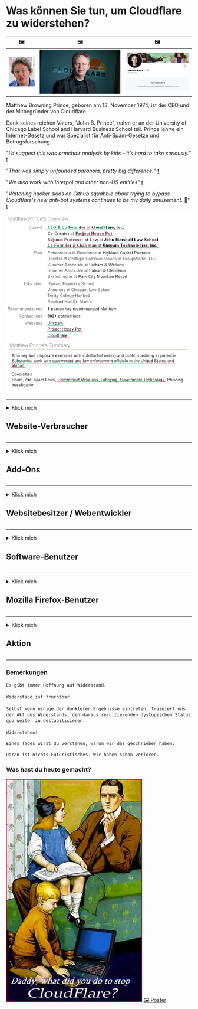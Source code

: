 # Was können Sie tun, um Cloudflare zu widerstehen?

| 🖼 | 🖼 | 🖼 |
| --- | --- | --- |
| ![](../image/matthew_prince_teen.jpg) | ![](../image/matthew_prince.jpg) | ![](../image/blockedbymatthewprince.jpg) |


Matthew Browning Prince, geboren am 13. November 1974, ist der CEO und der Mitbegründer von Cloudflare.

Dank seines reichen Vaters, "John B. Prince", nahm er an der University of Chicago Label School and Harvard Business School teil.
Prince lehrte ein Internet-Gesetz und war Spezialist für Anti-Spam-Gesetze und Betrugsforschung.


"*I’d suggest this was armchair analysis by kids – it’s hard to take seriously.*" [t](https://www.theguardian.com/technology/2015/nov/19/cloudflare-accused-by-anonymous-helping-isis)

"*That was simply unfounded paranoia, pretty big difference.*"  [t](https://twitter.com/xxdesmus/status/992757936123359233)

"*We also work with Interpol and other non-US entities*" [t](https://twitter.com/eastdakota/status/1203028504184360960)

"*Watching hacker skids on Github squabble about trying to bypass Cloudflare's new anti-bot systems continues to be my daily amusement.* 🍿" [t](https://twitter.com/eastdakota/status/1273277839102656515)


![](../image/whoismp.jpg)

---


<details>
<summary>Klick mich

## Website-Verbraucher
</summary>


- Wenn die Website, die Ihnen gefällt, Cloudflare verwendet, weisen Sie sie an, Cloudflare nicht zu verwenden.
  - Jammern in sozialen Medien wie Facebook, Reddit, Twitter oder Mastodon macht keinen Unterschied. [Aktionen sind lauter als Hashtags.](https://twitter.com/phyzonloop/status/1274132092490862594)
  - Versuchen Sie, den Eigentümer der Website zu kontaktieren, wenn Sie sich nützlich machen möchten.

[Cloudflare sagte](https://github.com/Eloston/ungoogled-chromium/issues/783):
```
Wir empfehlen, dass Sie sich an die Administratoren wenden, um Informationen zu den spezifischen Diensten oder Websites zu erhalten, mit denen Sie in Konflikt geraten, und Ihre Erfahrungen teilen.
```

[Wenn Sie nicht danach fragen, kennt der Websitebesitzer dieses Problem nie.](../PEOPLE.md)

![](../image/liberapay.jpg)

[Erfolgreiches Beispiel](https://counterpartytalk.org/t/turn-off-cloudflare-on-counterparty-co-plz/164/5).<br>
Du hast ein Problem? [Erhebe jetzt deine Stimme.](https://github.com/maraoz/maraoz.github.io/issues/1) Beispiel unten.

```
Sie helfen nur der Unternehmenszensur und der Massenüberwachung.
http://crimeflare.eu.org
```

```
Ihre Webseite befindet sich im privaten Garten von CloudFlare, der die Privatsphäre missbraucht.
http://crimeflare.eu.org
```

- Nehmen Sie sich etwas Zeit, um die Datenschutzbestimmungen der Website zu lesen.
  - Wenn sich die Website hinter Cloudflare befindet oder die Website Dienste verwendet, die mit Cloudflare verbunden sind.

Es muss erklären, was die "Cloudflare" ist, und um Erlaubnis bitten, Ihre Daten mit Cloudflare zu teilen. Andernfalls kommt es zu einem Vertrauensbruch, und die betreffende Website sollte vermieden werden.

[Ein akzeptables Beispiel für Datenschutzrichtlinien finden Sie hier](https://archive.is/bDlTz) ("Subprocessors" > "Entity Name")

```
Ich habe Ihre Datenschutzrichtlinie gelesen und kann das Wort Cloudflare nicht finden.
Ich lehne es ab, Daten mit Ihnen zu teilen, wenn Sie meine Daten weiterhin an Cloudflare weiterleiten.
http://crimeflare.eu.org
```

Dies ist ein Beispiel für eine Datenschutzrichtlinie, die nicht das Wort Cloudflare enthält.
[Liberland Jobs](https://archive.is/daKIr) [privacy policy](https://docsend.com/view/feiwyte):

![](../image/cfwontobey.jpg)

Cloudflare hat seine eigenen Datenschutzrichtlinien.
[Cloudflare liebt es, Menschen zu doxxen.](https://www.reddit.com/r/GamerGhazi/comments/2s64fe/be_wary_reporting_to_cloudflare/)

Hier ist ein gutes Beispiel für das Anmeldeformular der Website.
AFAIK, null Website tun dies. Wirst du ihnen vertrauen?

```
Wenn Sie auf "Für XYZ anmelden" klicken, stimmen Sie unseren Nutzungsbedingungen und der Datenschutzerklärung zu.
Sie stimmen auch zu, Ihre Daten mit Cloudflare zu teilen, und stimmen auch der Datenschutzerklärung von cloudflare zu.
Wenn Cloudflare Ihre Informationen verliert oder Sie keine Verbindung zu unseren Servern herstellen können, ist dies nicht unsere Schuld. [*]

[ Anmelden ] [ ich stimme dir nicht zu ]
```
[*] [PEOPLE.md](../PEOPLE.md)


- Versuchen Sie, ihren Dienst nicht zu nutzen. Denken Sie daran, dass Sie von Cloudflare beobachtet werden.
  - ["I'm in your TLS, sniffin' your passworz"](../image/iminurtls.jpg)

- Suchen Sie nach einer anderen Website. Es gibt Alternativen und Möglichkeiten im Internet!

- Überzeugen Sie Ihre Freunde, Tor täglich zu verwenden.
  - Anonymität sollte der Standard des offenen Internets sein!
  - [Beachten Sie, dass das Tor-Projekt dieses Projekt nicht mag.](../HISTORY.md)

</details>

------

<details>
<summary>Klick mich

## Add-Ons
</summary>

- Wenn Ihr Browser Firefox, Tor Browser oder Ungoogled Chromium ist, verwenden Sie eines der folgenden Add-Ons.
  - Wenn Sie ein anderes neues Add-On hinzufügen möchten, fragen Sie zuerst danach.


| Name | Entwickler | Unterstützung | Kann blockieren | Kann benachrichtigen | Chrome |
| -------- | -------- | -------- | -------- | -------- | -------- |
| [Bloku Cloudflaron MITM-Atakon](../subfiles/addon/bcma.md) | #Addon | [ ? ](http://crimeflare.eu.org/) | **Ja**     | **Ja**     |  **Ja** |
| [Ĉu ligoj estas vundeblaj al MITM-atako?](../subfiles/addon/ismm.md) | #Addon | [ ? ](http://crimeflare.eu.org/) | Nein     | **Ja**     |  **Ja** |
| [Ĉu ĉi tiuj ligoj blokos Tor-uzanton?](../subfiles/addon/isat.md) | #Addon | [ ? ](http://crimeflare.eu.org/) | Nein     | **Ja**     |  **Ja** |
| [Block Cloudflare MITM Attack](https://trac.torproject.org/projects/tor/attachment/ticket/24351/block_cloudflare_mitm_attack-1.0.14.1-an%2Bfx.xpi)<br>[**DELETED BY TOR PROJECT**](../HISTORY.md) | nullius | [ ? ](../tool/block_cloudflare_mitm_fx), [Link](http://crimeflare.eu.org/) | **Ja**     | **Ja**     |  Nein |
| [TPRB](http://sw.nnpaefp7pkadbxxkhz2agtbv2a4g5sgo2fbmv3i7czaua354334uqqad.onion/) | Sw | [ ? ](http://sw.nnpaefp7pkadbxxkhz2agtbv2a4g5sgo2fbmv3i7czaua354334uqqad.onion/) | **Ja**     | **Ja**     |  Nein |
| [Detect Cloudflare](https://addons.mozilla.org/en-US/firefox/addon/detect-cloudflare/) | Frank Otto | [ ? ](https://github.com/traktofon/cf-detect) | Nein     | **Ja**     |  Nein |
| [True Sight](https://addons.mozilla.org/en-US/firefox/addon/detect-cloudflare-plus/) | claustromaniac | [ ? ](https://github.com/claustromaniac/detect-cloudflare-plus) | Nein     | **Ja**     |  Nein |
| [Which Cloudflare datacenter am I visiting?](https://addons.mozilla.org/en-US/firefox/addon/cf-pop/) | 依云 | [ ? ](https://github.com/lilydjwg/cf-pop) | Nein     | **Ja**     |  Nein |
| [My Privacy DNS - Link Details](https://mypdns.org/infrastructure/mypdns-reporter/-/blob/master/client/addon.md#mypdns-link-details) | My Privacy DNS | [ ? ](https://mypdns.org/MypDNS/support/-/issues) | Ingen     | **Ja**     |  Ingen |


- "Decentraleyes" kann die Verbindung zu "CDNJS (Cloudflare)" beenden.
  - Es verhindert, dass viele Anforderungen Netzwerke erreichen, und stellt lokale Dateien bereit, um zu verhindern, dass Websites beschädigt werden.
  - Der Entwickler antwortete: "[very concerning indeed](https://github.com/Synzvato/decentraleyes/issues/236#issuecomment-352049501)", "[widespread usage severely centralizes the web](https://github.com/Synzvato/decentraleyes/issues/251#issuecomment-366752049)"

- [Sie können das Cloudflare-Zertifikat auch von Ihrer Zertifizierungsstelle (CA) entfernen oder misstrauen.](https://www.ssl.com/how-to/remove-root-certificate-firefox/)

</details>

------

<details>
<summary>Klick mich

## Websitebesitzer / Webentwickler
</summary>


![](../image/word_cloudflarefree.jpg)

- Verwenden Sie keine Cloudflare-Lösung, Punkt.
  - Du kannst es besser machen, oder? [So entfernen Sie Cloudflare-Abonnements, Pläne, Domänen oder Konten.](https://support.cloudflare.com/hc/en-us/articles/200167776-Removing-subscriptions-plans-domains-or-accounts)

| 🖼 | 🖼 |
| --- | --- |
| ![](../image/htmlalertcloudflare.jpg) | ![](../image/htmlalertcloudflare2.jpg) |

- Willst du mehr Kunden? Du weißt was zu tun ist. Hinweis ist "über der Linie".
  - [Hallo, Sie haben "Wir nehmen Ihre Privatsphäre ernst" geschrieben, aber ich habe "Fehler 403 Verbotener anonymer Proxy nicht zulässig" erhalten.](https://it.slashdot.org/story/19/02/19/0033255/stop-saying-we-take-your-privacy-and-security-seriously) Warum blockieren Sie Tor oder VPN? Und warum blockieren Sie temporäre E-Mails?

![](../image/anonexist.jpg)

- Die Verwendung von Cloudflare erhöht die Wahrscheinlichkeit eines Ausfalls. Besucher können nicht auf Ihre Website zugreifen, wenn Ihr Server oder Cloudflare nicht verfügbar ist.
  - [Hast du wirklich gedacht, dass Cloudflare niemals untergeht?](https://www.ibtimes.com/cloudflare-down-not-working-sites-producing-504-gateway-timeout-errors-2618008) [Another](https://twitter.com/Jedduff/status/1097875615997399040) [sample](https://twitter.com/search?f=tweets&vertical=default&q=Cloudflare%20is%20having%20problems). [Need more](../PEOPLE.md)?

![](../image/cloudflareinternalerror.jpg)

- Die Verwendung von Cloudflare als Proxy für Ihren "API-Dienst", "Software-Update-Server" oder "RSS-Feed" schadet Ihrem Kunden. Ein Kunde hat Sie angerufen und gesagt, "Ich kann Ihre API nicht mehr verwenden", und Sie haben keine Ahnung, was los ist. Cloudflare kann Ihren Kunden stillschweigend blockieren. Denkst du, es ist okay?
  - Es gibt viele RSS-Reader-Clients und RSS-Reader-Onlinedienste. Warum veröffentlichen Sie RSS-Feeds, wenn Sie nicht zulassen, dass Personen sich anmelden?

![](../image/rssfeedovercf.jpg)

- Benötigen Sie ein HTTPS-Zertifikat? Verwenden Sie "Let's Encrypt" oder kaufen Sie es einfach bei einer CA-Firma.

- Benötigen Sie einen DNS-Server? Sie können keinen eigenen Server einrichten? Wie wäre es mit ihnen?: [Hurricane Electric Free DNS](https://dns.he.net/), [Dyn.com](https://dyn.com/dns/), [1984 Hosting](https://www.1984hosting.com/), [Afraid.Org (Der Administrator löscht Ihr Konto, wenn Sie TOR verwenden)](https://freedns.afraid.org/)
  - [Alternativoj al DNS](../subfiles/alternative/domaindns.md)

- Suchen Sie einen Hosting-Service? Nur kostenlos? Wie wäre es mit ihnen?: [Onion Service](http://vww6ybal4bd7szmgncyruucpgfkqahzddi37ktceo3ah7ngmcopnpyyd.onion/en/security/network-security/tor/onionservices-best-practices), [Free Web Hosting Area](https://freewha.com/), [Autistici/Inventati Web Site Hosting](https://www.autinv5q6en4gpf4.onion/services/website), [Github Pages](https://pages.github.com/), [Surge](https://surge.sh/)
  - [Alternativen zu Cloudflare](../subfiles/alternative/cloudflare.md)

- Verwenden Sie "cloudflare-ipfs.com"? [Wissen Sie, dass Cloudflare IPFS schlecht ist?](../PEOPLE.md)

- Installieren Sie die Webanwendungs-Firewall wie OWASP und Fail2Ban auf Ihrem Server und konfigurieren Sie sie ordnungsgemäß.
  - Das Blockieren von Tor ist keine Lösung. Bestrafen Sie nicht alle nur für kleine schlechte Benutzer.

- Leiten Sie "Cloudflare Warp" -Nutzer um oder blockieren Sie den Zugriff auf Ihre Website. Und geben Sie einen Grund an, wenn Sie können.

> IP-Liste: "[Die aktuellen IP-Bereiche von Cloudflare](cloudflare_inc/)"

> A: Blockiere sie einfach

```
server {
...
deny 173.245.48.0/20;
deny 103.21.244.0/22;
deny 103.22.200.0/22;
deny 103.31.4.0/22;
deny 141.101.64.0/18;
deny 108.162.192.0/18;
deny 190.93.240.0/20;
deny 188.114.96.0/20;
deny 197.234.240.0/22;
deny 198.41.128.0/17;
deny 162.158.0.0/15;
deny 104.16.0.0/12;
deny 172.64.0.0/13;
deny 131.0.72.0/22;
deny 2400:cb00::/32;
deny 2606:4700::/32;
deny 2803:f800::/32;
deny 2405:b500::/32;
deny 2405:8100::/32;
deny 2a06:98c0::/29;
deny 2c0f:f248::/32;
...
}
```

> B: Zur Warnseite umleiten

```
http {
...
geo $iscf {
default 0;
173.245.48.0/20 1;
103.21.244.0/22 1;
103.22.200.0/22 1;
103.31.4.0/22 1;
141.101.64.0/18 1;
108.162.192.0/18 1;
190.93.240.0/20 1;
188.114.96.0/20 1;
197.234.240.0/22 1;
198.41.128.0/17 1;
162.158.0.0/15 1;
104.16.0.0/12 1;
172.64.0.0/13 1;
131.0.72.0/22 1;
2400:cb00::/32 1;
2606:4700::/32 1;
2803:f800::/32 1;
2405:b500::/32 1;
2405:8100::/32 1;
2a06:98c0::/29 1;
2c0f:f248::/32 1;
}
...
}

server {
...
if ($iscf) {rewrite ^ https://example.com/cfwsorry.php;}
...
}

<?php
header('HTTP/1.1 406 Not Acceptable');
echo <<<CLOUDFLARED
Thank you for visiting ourwebsite.com!<br />
We are sorry, but we can't serve you because your connection is being intercepted by Cloudflare.<br />
Please read http://crimeflare.eu.org for more information.<br />
CLOUDFLARED;
die();
```

- Richten Sie Tor Onion Service oder I2P insite ein, wenn Sie an Freiheit glauben und anonyme Benutzer willkommen heißen.

- Fragen Sie andere Clearnet / Tor Dual-Website-Betreiber um Rat und machen Sie anonyme Freunde!

</details>

------

<details>
<summary>Klick mich

## Software-Benutzer
</summary>


- Discord verwendet CloudFlare. Alternativen? Wir empfehlen [**Briar** (Android)](https://f-droid.org/en/packages/org.briarproject.briar.android/), [Ricochet (PC)](https://ricochet.im/), [Tox + Tor (Android/PC)](https://tox.chat/download.html)
  - Briar enthält den Tor-Daemon, sodass Sie Orbot nicht installieren müssen.
  - Qwtch-Entwickler, Open Privacy, haben das stop_cloudflare-Projekt ohne vorherige Ankündigung aus ihrem Git-Service gelöscht.

- Wenn Sie Debian GNU / Linux oder ein Derivat verwenden, abonnieren Sie: [bug #831835](https://bugs.debian.org/cgi-bin/bugreport.cgi?bug=831835). Wenn Sie können, helfen Sie dabei, den Patch zu überprüfen, und helfen Sie dem Betreuer, die richtige Schlussfolgerung zu ziehen, ob er akzeptiert werden sollte.

- Empfehlen Sie diese Browser immer weiter.

| Name | Entwickler | Unterstützung | Kommentar |
| -------- | -------- | -------- | -------- |
| [Ungoogled-Chromium](https://ungoogled-software.github.io/ungoogled-chromium-binaries/) | Eloston | [ ? ](https://github.com/Eloston/ungoogled-chromium) | PC (Win, Mac, Linux)  _!Tor_ |
| [Bromite](https://www.bromite.org/fdroid) | Bromite | [ ? ](https://github.com/bromite/bromite/issues) | Android  _!Tor_ |
| [Tor Browser](https://www.torproject.org/download/) | Tor Project | [ ? ](https://support.torproject.org/) | PC (Win, Mac, Linux)  _Tor_|
| [Tor Browser Android](https://www.torproject.org/download/) | Tor Project | [ ? ](https://support.torproject.org/) | Android  _Tor_|
| [Onion Browser](https://itunes.apple.com/us/app/onion-browser/id519296448?mt=8) | Mike Tigas | [ ? ](https://github.com/OnionBrowser/OnionBrowser/issues) | Apple iOS  _Tor_|
| [GNU/Icecat](https://www.gnu.org/software/gnuzilla/) | GNU | [ ? ](https://www.gnu.org/software/gnuzilla/) | PC (Linux) |
| [IceCatMobile](https://f-droid.org/en/packages/org.gnu.icecat/) | GNU | [ ? ](https://lists.gnu.org/mailman/listinfo/bug-gnuzilla) | Android |
| [Iridium Browser](https://iridiumbrowser.de/about/) | Iridium | [ ? ](https://github.com/iridium-browser/iridium-browser/) | PC (Win, Mac, Linux, OpenBSD) |


Die Privatsphäre anderer Software ist unvollkommen. Dies bedeutet nicht, dass der Tor-Browser "perfekt" ist.
Es gibt weder 100% sicher noch 100% privat im Internet und in der Technologie.

- Willst du Tor nicht benutzen? Sie können jeden Browser mit dem Tor-Daemon verwenden.
  - [Beachten Sie, dass das Tor-Projekt dies nicht mag.](https://support.torproject.org/tbb/tbb-9/) Verwenden Sie den Tor-Browser, wenn Sie dazu in der Lage sind.
- [Verwendung von Chrom mit Tor](../subfiles/chromium_tor.md)


Lassen Sie uns über die Privatsphäre anderer Software sprechen.

- [Wenn Sie Firefox wirklich verwenden müssen, wählen Sie "Firefox ESR".](https://www.mozilla.org/en-US/firefox/organizations/)
  - [Firefox - Spyware Watchdog](https://spyware.neocities.org/articles/firefox.html)
  - [Firefox lehnt Redefreiheit ab und verbietet Redefreiheit](https://web.archive.org/web/20200423010026/https://reclaimthenet.org/firefox-rejects-free-speech-bans-free-speech-commenting-plugin-dissenter-from-its-extensions-gallery/)
  - ["Über 100 Downvotes. Es scheint, als würde man ein Softwareunternehmen bitten, sich an ... zu halten. Software ist heutzutage einfach zu viel."](https://old.reddit.com/r/firefox/comments/gutdiw/weve_got_work_to_do_the_mozilla_blog/fslbbb6/)
  - [Warum zeigt Firefox mir gesponserte Links in meiner URL-Leiste?](https://www.reddit.com/r/firefox/comments/jybx2w/uh_why_is_firefox_showing_me_sponsored_links_in/)
  - [Mozilla - Inkarnierter Teufel](https://digdeeper.neocities.org/ghost/mozilla.html)

- [Denken Sie daran, Mozilla verwendet den Cloudflare-Dienst.](https://www.robtex.com/dns-lookup/www.mozilla.org) [Sie verwenden auch den DNS-Dienst von Cloudflare für ihr Produkt.](https://www.theregister.co.uk/2018/03/21/mozilla_testing_dns_encryption/)

- [Mozilla lehnte dieses Ticket offiziell ab.](https://bugzilla.mozilla.org/show_bug.cgi?id=1426618)

- [Firefox Focus ist ein Witz.](https://github.com/mozilla-mobile/focus-android/issues/1743) [Sie versprachen, die Telemetrie auszuschalten, aber sie änderten sie.](https://github.com/mozilla-mobile/focus-android/issues/4210)

- [PaleMoon / Basilisk-Entwickler lieben Cloudflare.](https://github.com/mozilla-mobile/focus-android/issues/1743#issuecomment-345993097)
  - [Der Archivserver von Pale Moon hat 18 Monate lang Malware gehackt und verbreitet](https://www.reddit.com/r/privacytoolsIO/comments/cc808y/pale_moons_archive_server_hacked_and_spread/)
  - Er hasst auch Tor-Benutzer - "[Lass es Tor gegenüber feindlich sein. Ich denke, die meisten Websites sollten Tor gegenüber feindlich eingestellt sein, wenn man den extrem hohen Missbrauchsfaktor berücksichtigt.](https://github.com/yacy/yacy_search_server/issues/314#issuecomment-565932097)"

- [Waterfox hat ein ernstes Problem mit "Telefonen zu Hause"](https://spyware.neocities.org/articles/waterfox.html)

- [Google Chrome ist eine Spyware.](https://www.gnu.org/proprietary/malware-google.en.html)
  - [Google profiliert Ihre Aktivität.](https://spyware.neocities.org/articles/chrome.html)

- [SRWare Iron stellt zu viele Telefone für die Heimverbindung her.](https://spyware.neocities.org/articles/iron.html) Es wird auch eine Verbindung zu Google-Domains hergestellt.

- [Brave Browser Whitelist Facebook / Twitter Tracker.](https://www.bleepingcomputer.com/news/security/facebook-twitter-trackers-whitelisted-by-brave-browser/)
  - [Hier sind weitere Probleme.](https://spyware.neocities.org/articles/brave.html)
  - [binance Affiliate ID](https://twitter.com/cryptonator1337/status/1269594587716374528)

- [Mit Microsoft Edge kann Facebook Flash-Code hinter dem Rücken der Benutzer ausführen.](https://www.zdnet.com/article/microsoft-edge-lets-facebook-run-flash-code-behind-users-backs/)

- [Vivaldi respektiert Ihre Privatsphäre nicht.](https://spyware.neocities.org/articles/vivaldi.html)

- [Opera-Spyware-Level: Extrem hoch](https://spyware.neocities.org/articles/opera.html)

- Apple iOS: [Sie sollten iOS überhaupt nicht verwenden, hauptsächlich weil es sich um Malware handelt.](https://www.gnu.org/proprietary/malware-apple.html)

Daher empfehlen wir nur die obige Tabelle. Nichts anderes.

</details>

------

<details>
<summary>Klick mich

## Mozilla Firefox-Benutzer
</summary>


- "Firefox Nightly" sendet Informationen auf Debug-Ebene ohne Opt-Out-Methode an Mozilla-Server.
  - [Mozilla-Server verhalten sich zu Cloudflare](https://www.digwebinterface.com/?hostnames=www.mozilla.org%0D%0Amozilla.cloudflare-dns.com&type=&ns=resolver&useresolver=8.8.4.4&nameservers=)

- Es ist möglich, Firefox zu verbieten, eine Verbindung zu Mozilla-Servern herzustellen.
  - [Mozillas Leitfaden für Richtlinienvorlagen](https://github.com/mozilla/policy-templates/blob/master/README.md)
  - Denken Sie daran, dass dieser Trick in späteren Versionen möglicherweise nicht mehr funktioniert, da Mozilla sich gerne selbst auf die Whitelist setzt.
  - Verwenden Sie Firewall und DNS-Filter, um sie vollständig zu blockieren.

"`/distribution/policies.json`"

>     "WebsiteFilter": {
> 		"Block": [
> 		"*://*.mozilla.com/*",
> 		"*://*.mozilla.net/*",
> 		"*://*.mozilla.org/*",
> 		"*://webcompat.com/*",
> 		"*://*.firefox.com/*",
> 		"*://*.thunderbird.net/*",
> 		"*://*.cloudflare.com/*"
> 		]
>     },


- ~~Melde einen Fehler in Mozillas Tracker und fordere sie auf, Cloudflare nicht zu verwenden.~~ Es gab einen Fehlerbericht über Bugzilla. Viele Leute äußerten sich besorgt, der Fehler wurde jedoch 2018 vom Administrator versteckt.

- Sie können DoH in Firefox deaktivieren.
  - [Ändern Sie den Standard-DNS-Anbieter von Firefox](../subfiles/change-firefox-dns.md)

![](../image/firefoxdns.jpg)

- [Wenn Sie Nicht-ISP-DNS verwenden möchten, sollten Sie den OpenNIC Tier2-DNS-Dienst oder einen Nicht-Cloudflare-DNS-Dienst verwenden.](https://wiki.opennic.org/start)
![](../image/opennic.jpg)
  - Blockieren Sie Cloudflare mit DNS. [Crimeflare DNS](../subfiles/service/publicdns.md)

- Sie können Tor als DNS-Resolver verwenden. [Wenn Sie kein Tor-Experte sind, stellen Sie hier eine Frage.](https://tor.stackexchange.com/)

> **Wie?**
> 1. Laden Sie Tor herunter und installieren Sie es auf Ihrem Computer.
> 2. Fügen Sie diese Zeile zur Datei "torrc" hinzu.
> DNSPort 127.0.0.1:53
> 3. Starten Sie Tor neu.
> 4. Stellen Sie den DNS-Server Ihres Computers auf "127.0.0.1".

</details>

------

<details>
<summary>Klick mich

## Aktion
</summary>


- Erzählen Sie anderen um Sie herum von den Gefahren von Cloudflare.

- [Helfen Sie mit, dieses Repository zu verbessern.](http://crimeflare.eu.org)
  - Sowohl die Listen, die Argumente dagegen als auch die Details.

- [Dokumentieren Sie und machen Sie sehr öffentlich, wo mit Cloudflare (und ähnlichen Unternehmen) etwas schief geht, und erwähnen Sie dieses Repository, wenn Sie dies tun](http://crimeflare.eu.org) :)

- Lassen Sie standardmäßig mehr Menschen Tor verwenden, damit sie das Web aus der Perspektive verschiedener Teile der Welt erleben können.

- Starten Sie Gruppen in sozialen Medien und im Meatspace, die sich der Befreiung der Welt von Cloudflare widmen.

- Verknüpfen Sie gegebenenfalls diese Gruppen in diesem Repository. Hier können Sie die Zusammenarbeit als Gruppen koordinieren.

- [Starten Sie eine Kooperation, die eine sinnvolle Alternative zu Cloudflare außerhalb des Unternehmens bietet.](../subfiles/alternative/cloudflare.md)

- Teilen Sie uns Alternativen mit, um zumindest eine mehrschichtige Verteidigung gegen Cloudflare zu gewährleisten.

- Wenn Sie ein Cloudflare-Kunde sind, legen Sie Ihre Datenschutzeinstellungen fest und warten Sie, bis diese verletzt werden.
  - [Bringen Sie sie dann unter die Gebühren für Spam- / Datenschutzverletzungen.](https://twitter.com/thexpaw/status/1108424723233419264)

- Wenn Sie sich in den Vereinigten Staaten von Amerika befinden und die betreffende Website eine Bank oder ein Buchhalter ist, versuchen Sie, rechtlichen Druck nach dem Gramm-Leach-Bliley-Gesetz oder dem Gesetz über Amerikaner mit Behinderungen auszuüben, und melden Sie uns, wie weit Sie kommen .

- Wenn es sich bei der Website um eine Regierungswebsite handelt, versuchen Sie, rechtlichen Druck unter die 1. Änderung der US-Verfassung zu bringen.

- Wenn Sie EU-Bürger sind, wenden Sie sich an die Website, um Ihre persönlichen Daten gemäß der Allgemeinen Datenschutzverordnung zu senden. Wenn sie sich weigern, Ihnen Ihre Informationen zu geben, ist dies ein Verstoß gegen das Gesetz.

- Unternehmen, die behaupten, auf ihrer Website Dienste anzubieten, melden diese als "falsche Werbung" an Verbraucherschutzorganisationen und BBB. Cloudflare-Websites werden von Cloudflare-Servern bereitgestellt.

- [Die ITU schlägt im US-Kontext vor, dass Cloudflare langsam groß genug wird, um das Kartellrecht auf sie herabzusetzen.](https://www.itu.int/en/ITU-T/Workshops-and-Seminars/20181218/Documents/Geoff_Huston_Presentation.pdf)

- Es ist denkbar, dass die GNU GPL Version 4 eine Bestimmung gegen das Speichern von Quellcode hinter einem solchen Dienst enthält, die für alle GPLv4- und späteren Programme erfordert, dass zumindest der Quellcode über ein Medium zugänglich ist, das Tor-Benutzer nicht diskriminiert.

- [Se vi uzas Mastodon bonvolu sekvi la konton Mitigator](../subfiles/service/altlink.md).

</details>

------

### Bemerkungen

```
Es gibt immer Hoffnung auf Widerstand.

Widerstand ist fruchtbar.

Selbst wenn einige der dunkleren Ergebnisse eintreten, trainiert uns der Akt des Widerstands, den daraus resultierenden dystopischen Status quo weiter zu destabilisieren.

Widerstehen!
```

```
Eines Tages wirst du verstehen, warum wir das geschrieben haben.
```

```
Daran ist nichts Futuristisches. Wir haben schon verloren.
```

### Was hast du heute gemacht?


![](../image/stopcf.jpg) [🖼 Poster](../image/poster/README.md)

